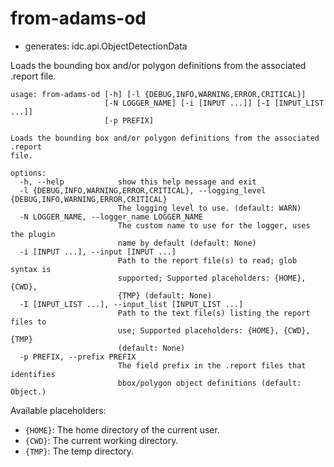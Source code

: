 # from-adams-od

* generates: idc.api.ObjectDetectionData

Loads the bounding box and/or polygon definitions from the associated .report file.

```
usage: from-adams-od [-h] [-l {DEBUG,INFO,WARNING,ERROR,CRITICAL}]
                     [-N LOGGER_NAME] [-i [INPUT ...]] [-I [INPUT_LIST ...]]
                     [-p PREFIX]

Loads the bounding box and/or polygon definitions from the associated .report
file.

options:
  -h, --help            show this help message and exit
  -l {DEBUG,INFO,WARNING,ERROR,CRITICAL}, --logging_level {DEBUG,INFO,WARNING,ERROR,CRITICAL}
                        The logging level to use. (default: WARN)
  -N LOGGER_NAME, --logger_name LOGGER_NAME
                        The custom name to use for the logger, uses the plugin
                        name by default (default: None)
  -i [INPUT ...], --input [INPUT ...]
                        Path to the report file(s) to read; glob syntax is
                        supported; Supported placeholders: {HOME}, {CWD},
                        {TMP} (default: None)
  -I [INPUT_LIST ...], --input_list [INPUT_LIST ...]
                        Path to the text file(s) listing the report files to
                        use; Supported placeholders: {HOME}, {CWD}, {TMP}
                        (default: None)
  -p PREFIX, --prefix PREFIX
                        The field prefix in the .report files that identifies
                        bbox/polygon object definitions (default: Object.)
```

Available placeholders:

* `{HOME}`: The home directory of the current user.
* `{CWD}`: The current working directory.
* `{TMP}`: The temp directory.
